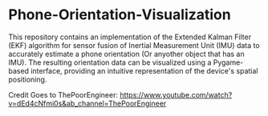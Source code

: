 # Phone-Orientation-Visualization

This repository contains an implementation of the Extended Kalman Filter (EKF) algorithm for sensor fusion of Inertial Measurement Unit (IMU) data to accurately estimate a phone orientation (Or anyother object that has an IMU). The resulting orientation data can be visualized using a Pygame-based interface, providing an intuitive representation of the device's spatial positioning.

Credit Goes to ThePoorEngineer:
https://www.youtube.com/watch?v=dEd4cNfmi0s&ab_channel=ThePoorEngineer
